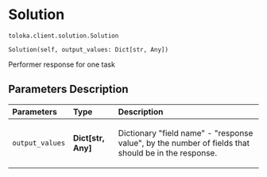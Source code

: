 # Solution
`toloka.client.solution.Solution`

```
Solution(self, output_values: Dict[str, Any])
```

Performer response for one task

## Parameters Description

| Parameters | Type | Description |
| :----------| :----| :-----------|
`output_values`|**Dict\[str, Any\]**|<p>Dictionary &quot;field name&quot; - &quot;response value&quot;, by the number of fields that should be in the response.</p>
